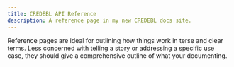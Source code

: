 ```yaml
---
title: CREDEBL API Reference
description: A reference page in my new CREDEBL docs site.
---
```


Reference pages are ideal for outlining how things work in terse and clear terms.
Less concerned with telling a story or addressing a specific use case, they should give a comprehensive outline of what your documenting.

